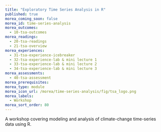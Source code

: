 ```yaml
---
title: "Exploratory Time Series Analysis in R"
published: true
morea_coming_soon: false
morea_id: time-series-analysis
morea_outcomes:
  - 10-tsa-outcomes
morea_readings:
  - 20-tsa-readings
  - 21-tsa-overview
morea_experiences:
  - 31-tsa-experience-icebreaker
  - 32-tsa-experience-lab & mini lecture 1
  - 33-tsa-experience-lab & mini lecture 2
  - 34-tsa-experience-lab & mini lecture 3
morea_assessments:
  - 40-tsa-assessment
morea_prerequisites:
morea_type: module
morea_icon_url: /morea/time-series-analysis/fig/tsa_logo.png
morea_labels:
  - Workshop
morea_sort_order: 80
---
```


A workshop covering modeling and analysis of climate-change time-series data using R.
